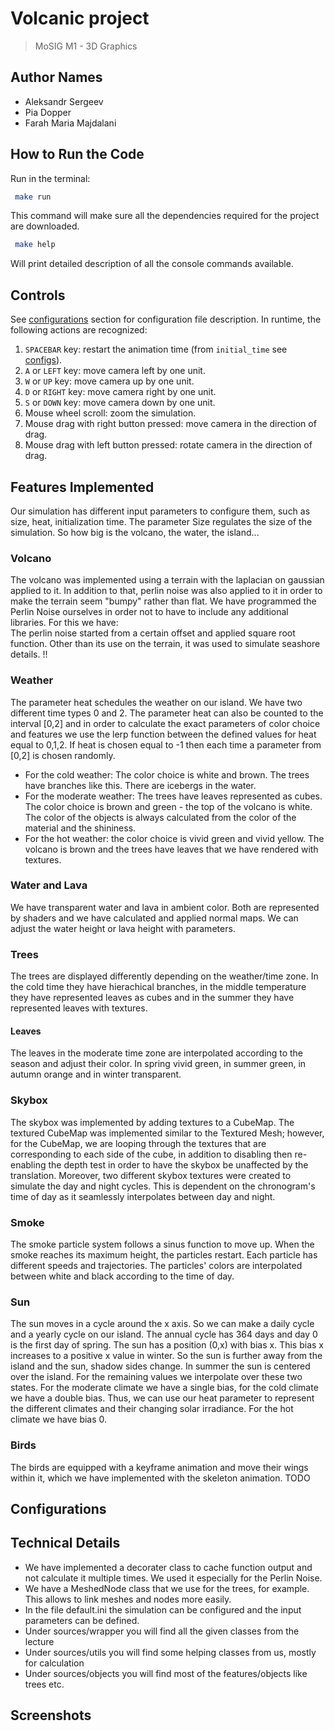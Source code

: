 # Volcanic project

> MoSIG M1 - 3D Graphics

## Author Names

- Aleksandr Sergeev
- Pia Dopper
- Farah Maria Majdalani

## How to Run the Code

Run in the terminal:

```bash
 make run
```

This command will make sure all the dependencies required for the project are downloaded.

```bash
 make help
```

Will print detailed description of all the console commands available.

## Controls

See [configurations](#configurations) section for configuration file description.
In runtime, the following actions are recognized:

1. `SPACEBAR` key: restart the animation time (from `initial_time` see [configs](#configurations)).
2. `A` or `LEFT` key: move camera left by one unit.
3. `W` or `UP` key: move camera up by one unit.
4. `D` or `RIGHT` key: move camera right by one unit.
5. `S` or `DOWN` key: move camera down by one unit.
6. Mouse wheel scroll: zoom the simulation.
7. Mouse drag with right button pressed: move camera in the direction of drag.
8. Mouse drag with left button pressed: rotate camera in the direction of drag.

## Features Implemented

Our simulation has different input parameters to configure them, such as size, heat, initialization time. The parameter Size regulates the size of the simulation. So how big is the volcano, the water, the island...

### Volcano

The volcano was implemented using a terrain with the laplacian on gaussian applied to it. In addition to that, perlin noise was also applied to it in order to make the terrain seem "bumpy" rather than flat. We have programmed the Perlin Noise ourselves in order not to have to include any additional libraries. For this we have:  
The perlin noise started from a certain offset and applied square root function. Other than its use on the terrain, it was used to simulate seashore details. !!

### Weather

The parameter heat schedules the weather on our island. We have two different time types 0 and 2. The parameter heat can also be counted to the interval  [0,2]   and in order to calculate the exact parameters of color choice and features we use the lerp function between the defined values for heat equal to 0,1,2. If heat is chosen equal to -1 then each time a parameter from [0,2] is chosen randomly.

- For the cold weather: The color choice is white and brown. The trees have branches like this. There are icebergs in the water.
- For the moderate weather:  The trees have leaves represented as cubes. The color choice is brown and green - the top of the volcano is white. The color of the objects is always calculated from the color of the material and the shininess.
- For the hot weather: the color choice is vivid green and vivid yellow. The volcano is brown and the trees have leaves that we have rendered with textures.

### Water and Lava

We have transparent water and lava in ambient color. Both are represented by shaders and we have calculated and applied normal maps. We can adjust the water height or lava height with parameters.

### Trees

The trees are displayed differently depending on the weather/time zone. In the cold time they have hierachical branches, in the middle temperature they have represented leaves as cubes and in the summer they have represented leaves with textures.

#### Leaves

The leaves in the moderate time zone are interpolated according to the season and adjust their color. In spring vivid green, in summer green, in autumn orange and in winter transparent.

### Skybox

The skybox was implemented by adding textures to a CubeMap. The textured CubeMap was implemented similar to the Textured Mesh; however, for the CubeMap, we are looping through the textures that are corresponding to each side of the cube, in addition to disabling then re-enabling the depth test in order to have the skybox be unaffected by the translation.
Moreover, two different skybox textures were created to simulate the day and night cycles. This is dependent on the chronogram's time of day as it seamlessly interpolates between day and night.

### Smoke

The smoke particle system follows a sinus function to move up. When the smoke reaches its maximum height, the particles restart. Each particle has different speeds and trajectories. The particles' colors are interpolated between white and black according to the time of day.

### Sun

The sun moves in a cycle around the x axis. So we can make a daily cycle and a yearly cycle on our island. The annual cycle has 364 days and day 0 is the first day of spring. The sun has a position (0,x) with bias x. This bias x increases to a positive x value in winter. So the sun is further away from the island and the sun, shadow sides change. In summer the sun is centered over the island. For the remaining values we interpolate over these two states. For the moderate climate we have a single bias, for the cold climate we have a double bias. Thus, we can use our heat parameter to represent the different climates and their changing solar irradiance. For the hot climate we have bias 0.

### Birds

The birds are equipped with a keyframe animation and move their wings within it, which we have implemented with the skeleton animation. TODO

## Configurations

## Technical Details

- We have implemented a decorater class to cache function output and not calculate it multiple times. We used it especially for the Perlin Noise.
- We have a MeshedNode class that we use for the trees, for example. This allows to link meshes and nodes more easily.
- In the file default.ini the simulation can be configured and the input parameters can be defined.
- Under sources/wrapper you will find all the given classes from the lecture
- Under sources/utils you will find some helping classes from us, mostly for calculation
- Under sources/objects you will find most of the features/objects like trees etc.

## Screenshots
